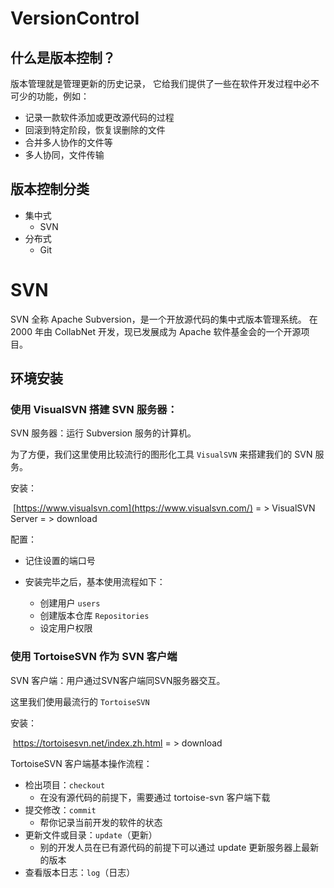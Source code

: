 # VersionControl

## 什么是版本控制？

版本管理就是管理更新的历史记录，
它给我们提供了一些在软件开发过程中必不可少的功能，例如：

- 记录一款软件添加或更改源代码的过程
- 回滚到特定阶段，恢复误删除的文件
- 合并多人协作的文件等
- 多人协同，文件传输

## 版本控制分类

- 集中式
  + SVN
- 分布式
  + Git

# SVN

SVN 全称 Apache Subversion，是一个开放源代码的集中式版本管理系统。
在 2000 年由 CollabNet 开发，现已发展成为 Apache 软件基金会的一个开源项目。

## 环境安装

### 使用 VisualSVN 搭建 SVN 服务器：

SVN 服务器：运行 Subversion 服务的计算机。

为了方便，我们这里使用比较流行的图形化工具 `VisualSVN`
来搭建我们的 SVN 服务。

安装：

​	 [https://www.visualsvn.com](https://www.visualsvn.com/)  = >  VisualSVN Server = > download

配置：

- 记住设置的端口号

- 安装完毕之后，基本使用流程如下：
  - 创建用户 `users` 
  - 创建版本仓库 `Repositories`
  - 设定用户权限



### 使用 TortoiseSVN 作为 SVN 客户端

SVN 客户端：用户通过SVN客户端同SVN服务器交互。

这里我们使用最流行的 `TortoiseSVN`

安装：

​	 https://tortoisesvn.net/index.zh.html  = > download

TortoiseSVN 客户端基本操作流程：

- 检出项目：`checkout`
  + 在没有源代码的前提下，需要通过 tortoise-svn 客户端下载
- 提交修改：`commit`
  + 帮你记录当前开发的软件的状态
- 更新文件或目录：`update`（更新）
  + 别的开发人员在已有源代码的前提下可以通过 update 更新服务器上最新的版本
- 查看版本日志：`log`（日志）

